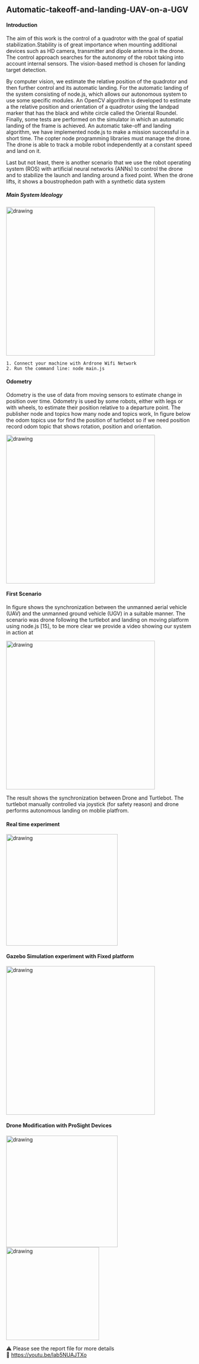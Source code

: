 ## Automatic-takeoff-and-landing-UAV-on-a-UGV

#### Introduction

The aim of this work is the control of a quadrotor with the goal of spatial stabilization.Stability is of great importance when mounting additional devices such as HD camera, transmitter and dipole antenna in the drone. The control approach searches for the autonomy of the robot taking into account internal sensors. The vision-based method is chosen for landing target detection.

By computer vision, we estimate the relative position of the quadrotor and then further control and its automatic landing. For the automatic landing of the system consisting of node.js, which allows our autonomous system to use some specific modules. An OpenCV algorithm is developed to estimate a the relative position and orientation of a quadrotor using the landpad marker that has the black and white circle called the Oriental Roundel. Finally, some tests are performed on the simulator in which an automatic landing of the frame is achieved. An automatic take-off and landing algorithm, we have implemented node.js to make a mission successful in a short time. The copter node programming libraries must manage the drone. The drone is able to track a mobile robot independently at a constant speed and land on it.


Last but not least, there is another scenario that we use the robot operating system (ROS) with artificial neural networks (ANNs) to control the drone and to stabilize the launch and landing around a fixed point. When the drone lifts, it shows a boustrophedon path with a synthetic data system
##### Main System Ideology 
<img src="https://user-images.githubusercontent.com/70905483/173815494-ec38095f-11bb-42a1-bc28-62dcd0b16a54.JPG" alt="drawing" width="400"/>

~~~
1. Connect your machine with Ardrone Wifi Network
2. Run the command line: node main.js
~~~
#### Odometry 
Odometry is the use of data from moving sensors to estimate change in position over time. Odometry is used by some robots, either with legs or with wheels, to estimate their position relative to a departure point. The publisher node and topics how many node and topics work, In figure below the odom topics use for find the position of turtlebot so if we need position record odom topic that shows rotation, position and orientation.

<img src="https://user-images.githubusercontent.com/70905483/173818353-bf651404-4a9c-400a-a1d7-6a6a2a421e8d.JPG" alt="drawing" width="400"/>

#### First Scenario 
In figure shows the synchronization between the unmanned aerial vehicle (UAV) and the unmanned ground vehicle (UGV) in a suitable manner. The scenario was drone following the turtlebot and landing on moving platform using node.js [15], to be more clear we provide a video showing our system in action at

<img src="https://user-images.githubusercontent.com/70905483/173818503-3301694a-68dd-4142-bf28-9c3dd48ef5e2.JPG" alt="drawing" width="400"/>

The result shows the synchronization between Drone and Turtlebot. The turtlebot manually controlled via joystick (for safety reason) and drone performs autonomous landing on moblie platfrom.

#### Real time experiment 

<img src="https://user-images.githubusercontent.com/70905483/173819908-35e4b6b6-cb8e-4ef9-8408-f772813cfb05.JPG" alt="drawing" width="300"/>

#### Gazebo Simulation experiment with Fixed platform 

<img src="https://user-images.githubusercontent.com/70905483/173820315-b2a5540f-60f0-46cf-8a37-f109f745261a.JPG" alt="drawing" width="400"/>

#### Drone Modification with ProSight Devices 

<img src="https://user-images.githubusercontent.com/70905483/173827326-16259ce9-d463-4fdd-b3ed-ed4a9b3d69db.png" alt="drawing" width="300"/>

<img src="https://user-images.githubusercontent.com/70905483/173827359-486958f7-3248-4859-bb0b-f5251b85461f.png" alt="drawing" width="250"/>


⚠️ Please see the report file for more details \
🎥 https://youtu.be/lab5NUAJTXo






